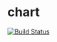 # chart

[![Build Status](https://travis-ci.org/Sampwood/chart.svg?branch=master)](https://travis-ci.org/Sampwood/chart)
